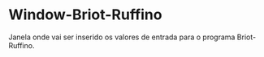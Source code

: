 Window-Briot-Ruffino
====================
Janela onde vai ser inserido os valores de entrada para o programa Briot-Ruffino.
